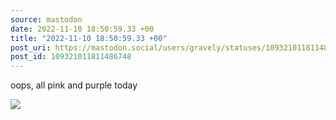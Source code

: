 ```yaml
---
source: mastodon
date: 2022-11-10 18:50:59.33 +00
title: "2022-11-10 18:50:59.33 +00"
post_uri: https://mastodon.social/users/gravely/statuses/109321011811486748
post_id: 109321011811486748
---
```

oops, all pink and purple today


![](/images/109321011703956842.jpg)

